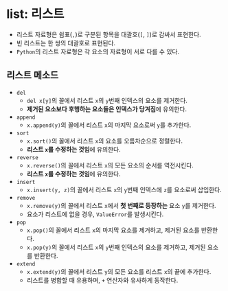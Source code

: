 # list: 리스트

- 리스트 자료형은 쉼표(`,`)로 구분된 항목을 대괄호(`[`, `]`)로 감싸서 표현한다.
- 빈 리스트는 한 쌍의 대괄호로 표현된다.
- `Python`의 리스트 자료형은 각 요소의 자료형이 서로 다를 수 있다.

## 리스트 메소드

- `del`
  - `del x[y]`의 꼴에서 리스트 `x`의 `y`번째 인덱스의 요소를 제거한다.
  - **제거된 요소보다 후행하는 요소들은 인덱스가 당겨짐**에 유의한다.
- `append`
  - `x.append(y)`의 꼴에서 리스트 `x`의 마지막 요소로써 `y`를 추가한다.
- `sort`
  - `x.sort()`의 꼴에서 리스트 `x`의 요소를 오름차순으로 정렬한다.
  - **리스트 `x`를 수정하는 것임**에 유의한다.
- `reverse`
  - `x.reverse()`의 꼴에서 리스트 `x`의 모든 요소의 순서를 역전시킨다.
  - **리스트 `x`를 수정하는 것임**에 유의한다.
- `insert`
  - `x.insert(y, z)`의 꼴에서 리스트 `x`의 `y`번째 인덱스에 `z`를 요소로써 삽입한다.
- `remove`
  - `x.remove(y)`의 꼴에서 리스트 `x`에서 **첫 번째로 등장하는** 요소 `y`를 제거한다.
  - 요소가 리스트에 없을 경우, `ValueError`를 발생시킨다.
- `pop`
  - `x.pop()`의 꼴에서 리스트 `x`의 마지막 요소를 제거하고, 제거된 요소를 반환한다.
  - `x.pop(y)`의 꼴에서 리스트 `x`의 `y`번째 인덱스의 요소를 제거하고, 제거된 요소를 반환한다.
- `extend`
  - `x.extend(y)`의 꼴에서 리스트 `y`의 모든 요소를 리스트 `x`의 끝에 추가한다.
  - 리스트를 병합할 때 유용하며, `+` 연산자와 유사하게 동작한다.
